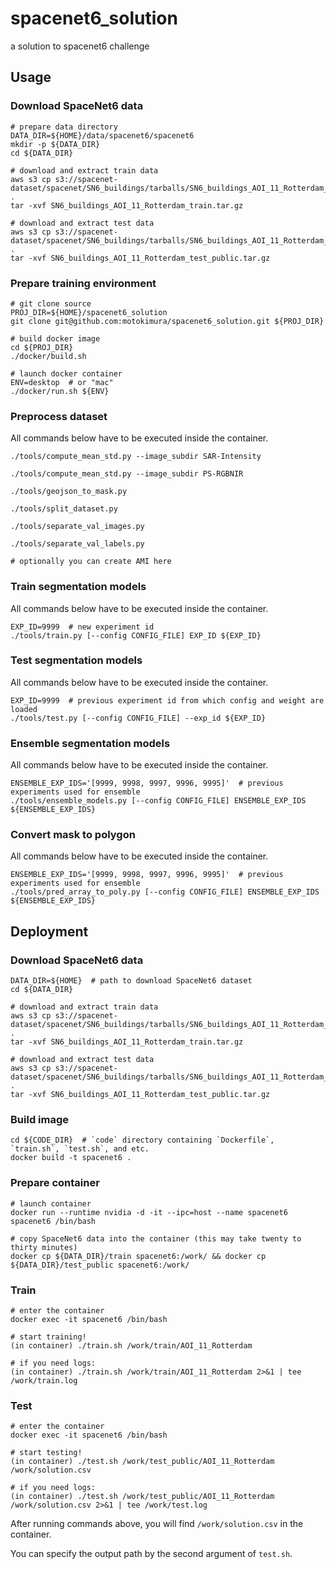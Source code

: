 # spacenet6_solution
a solution to spacenet6 challenge

## Usage

### Download SpaceNet6 data

```
# prepare data directory
DATA_DIR=${HOME}/data/spacenet6/spacenet6
mkdir -p ${DATA_DIR}
cd ${DATA_DIR}

# download and extract train data
aws s3 cp s3://spacenet-dataset/spacenet/SN6_buildings/tarballs/SN6_buildings_AOI_11_Rotterdam_train.tar.gz .
tar -xvf SN6_buildings_AOI_11_Rotterdam_train.tar.gz

# download and extract test data
aws s3 cp s3://spacenet-dataset/spacenet/SN6_buildings/tarballs/SN6_buildings_AOI_11_Rotterdam_test_public.tar.gz .
tar -xvf SN6_buildings_AOI_11_Rotterdam_test_public.tar.gz
```

### Prepare training environment

```
# git clone source
PROJ_DIR=${HOME}/spacenet6_solution
git clone git@github.com:motokimura/spacenet6_solution.git ${PROJ_DIR}

# build docker image
cd ${PROJ_DIR}
./docker/build.sh

# launch docker container
ENV=desktop  # or "mac"
./docker/run.sh ${ENV}
```

### Preprocess dataset

All commands below have to be executed inside the container.

```
./tools/compute_mean_std.py --image_subdir SAR-Intensity

./tools/compute_mean_std.py --image_subdir PS-RGBNIR

./tools/geojson_to_mask.py

./tools/split_dataset.py

./tools/separate_val_images.py

./tools/separate_val_labels.py

# optionally you can create AMI here
```

### Train segmentation models

All commands below have to be executed inside the container.

```
EXP_ID=9999  # new experiment id
./tools/train.py [--config CONFIG_FILE] EXP_ID ${EXP_ID}
```

### Test segmentation models

All commands below have to be executed inside the container.

```
EXP_ID=9999  # previous experiment id from which config and weight are loaded
./tools/test.py [--config CONFIG_FILE] --exp_id ${EXP_ID}
```

### Ensemble segmentation models

All commands below have to be executed inside the container.

```
ENSEMBLE_EXP_IDS='[9999, 9998, 9997, 9996, 9995]'  # previous experiments used for ensemble
./tools/ensemble_models.py [--config CONFIG_FILE] ENSEMBLE_EXP_IDS ${ENSEMBLE_EXP_IDS}
```

### Convert mask to polygon

All commands below have to be executed inside the container.

```
ENSEMBLE_EXP_IDS='[9999, 9998, 9997, 9996, 9995]'  # previous experiments used for ensemble
./tools/pred_array_to_poly.py [--config CONFIG_FILE] ENSEMBLE_EXP_IDS ${ENSEMBLE_EXP_IDS}
```

## Deployment

### Download SpaceNet6 data

```
DATA_DIR=${HOME}  # path to download SpaceNet6 dataset
cd ${DATA_DIR}

# download and extract train data
aws s3 cp s3://spacenet-dataset/spacenet/SN6_buildings/tarballs/SN6_buildings_AOI_11_Rotterdam_train.tar.gz .
tar -xvf SN6_buildings_AOI_11_Rotterdam_train.tar.gz

# download and extract test data
aws s3 cp s3://spacenet-dataset/spacenet/SN6_buildings/tarballs/SN6_buildings_AOI_11_Rotterdam_test_public.tar.gz .
tar -xvf SN6_buildings_AOI_11_Rotterdam_test_public.tar.gz
```

### Build image

```
cd ${CODE_DIR}  # `code` directory containing `Dockerfile`, `train.sh`, `test.sh`, and etc. 
docker build -t spacenet6 .
```

### Prepare container

```
# launch container
docker run --runtime nvidia -d -it --ipc=host --name spacenet6 spacenet6 /bin/bash

# copy SpaceNet6 data into the container (this may take twenty to thirty minutes)
docker cp ${DATA_DIR}/train spacenet6:/work/ && docker cp ${DATA_DIR}/test_public spacenet6:/work/
```

### Train

```
# enter the container
docker exec -it spacenet6 /bin/bash

# start training!
(in container) ./train.sh /work/train/AOI_11_Rotterdam

# if you need logs:
(in container) ./train.sh /work/train/AOI_11_Rotterdam 2>&1 | tee /work/train.log
```

### Test

```
# enter the container
docker exec -it spacenet6 /bin/bash

# start testing!
(in container) ./test.sh /work/test_public/AOI_11_Rotterdam /work/solution.csv

# if you need logs:
(in container) ./test.sh /work/test_public/AOI_11_Rotterdam /work/solution.csv 2>&1 | tee /work/test.log
```

After running commands above, you will find `/work/solution.csv` in the container.

You can specify the output path by the second argument of `test.sh`.
